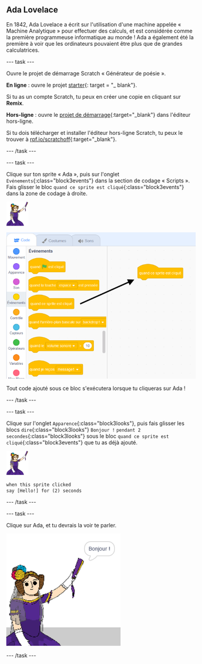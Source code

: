 ## Ada Lovelace

En 1842, Ada Lovelace a écrit sur l'utilisation d'une machine appelée « Machine Analytique » pour effectuer des calculs, et est considérée comme la première programmeuse informatique au monde ! Ada a également été la première à voir que les ordinateurs pouvaient être plus que de grandes calculatrices.

\--- task \---

Ouvre le projet de démarrage Scratch « Générateur de poésie ».

**En ligne** : ouvre le projet [starter](http://rpf.io/poetry-on){: target = "_ blank"}.

Si tu as un compte Scratch, tu peux en créer une copie en cliquant sur **Remix**.

**Hors-ligne** : ouvre le [projet de démarrage](http://rpf.io/p/en/beat-the-goalie-go){:target="_blank"} dans l'éditeur hors-ligne.

Si tu dois télécharger et installer l'éditeur hors-ligne Scratch, tu peux le trouver à [rpf.io/scratchoff](http://rpf.io/scratchoff){:target="_blank"}.

\--- /task \---

\--- task \---

Clique sur ton sprite « Ada », puis sur l'onglet `Evénements`{:class="block3events"} dans la section de codage « Scripts ». Fais glisser le bloc `quand ce sprite est cliqué`{:class="block3events"} dans la zone de codage à droite.

![sprite ada](images/ada-sprite.png)

![faire glisser quand ce sprite est cliqué sur le bloc](images/poetry-click.png)

Tout code ajouté sous ce bloc s'exécutera lorsque tu cliqueras sur Ada !

\--- /task \---

\--- task \---

Clique sur l'onglet `Apparence`{:class="block3looks"}, puis fais glisser les blocs `dire`{:class="block3looks"} `Bonjour !` `pendant 2 secondes`{:class="block3looks"} sous le bloc `quand ce sprite est cliqué`{:class="block3events"} que tu as déjà ajouté.

![sprite ada](images/ada-sprite.png)

```blocks3
when this sprite clicked
say [Hello!] for (2) seconds
```

\--- /task \---

\--- task \---

Clique sur Ada, et tu devrais la voir te parler.

![capture d'écran](images/poetry-say-test.png)

\--- /task \---